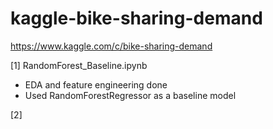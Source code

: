 # kaggle-bike-sharing-demand
https://www.kaggle.com/c/bike-sharing-demand

[1] RandomForest_Baseline.ipynb
- EDA and feature engineering done
- Used RandomForestRegressor as a baseline model

[2] 
